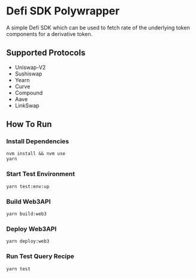 # Defi SDK Polywrapper
A simple Defi SDK which can be used to fetch rate of the underlying token components for a derivative token.

## Supported Protocols
- Uniswap-V2
- Sushiswap
- Yearn
- Curve
- Compound
- Aave
- LinkSwap

## How To Run

### Install Dependencies
`nvm install && nvm use`  
`yarn`  

### Start Test Environment
`yarn test:env:up`  

### Build Web3API
`yarn build:web3`

### Deploy Web3API
`yarn deploy:web3`

### Run Test Query Recipe
`yarn test`  

